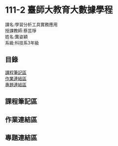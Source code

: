 # 111-2 臺師大教育大數據學程  
課名:學習分析工具實務應用  
授課教師:蔡芸琤  
姓名:龔姿穎  
系級:科技系3年級  
## 目錄
[課程筆記區](https://github.com/Zing116/LAT-Repo./blob/main/README.md#%E8%AA%B2%E7%A8%8B%E7%AD%86%E8%A8%98%E5%8D%80)  
[作業連結區](https://github.com/Zing116/LAT-Repo./blob/main/README.md#%E4%BD%9C%E6%A5%AD%E9%80%A3%E7%B5%90%E5%8D%80)  
[專題連結區](https://github.com/Zing116/LAT-Repo./blob/main/README.md#%E5%B0%88%E9%A1%8C%E9%80%A3%E7%B5%90%E5%8D%80)
## 課程筆記區  
## 作業連結區  
## 專題連結區
